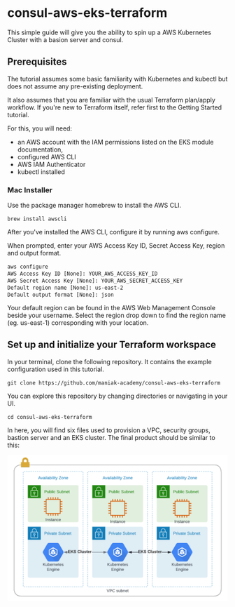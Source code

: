 # consul-aws-eks-terraform

This simple guide will give you the ability to spin up a AWS Kubernetes Cluster with a basion server and consul.

## Prerequisites
The tutorial assumes some basic familiarity with Kubernetes and kubectl but does not assume any pre-existing deployment.

It also assumes that you are familiar with the usual Terraform plan/apply workflow. If you're new to Terraform itself, refer first to the Getting Started tutorial.

For this, you will need:

* an AWS account with the IAM permissions listed on the EKS module documentation,
* configured AWS CLI
* AWS IAM Authenticator
* kubectl installed

### Mac Installer 

Use the package manager homebrew to install the AWS CLI.

```
brew install awscli
```

After you've installed the AWS CLI, configure it by running aws configure.

When prompted, enter your AWS Access Key ID, Secret Access Key, region and output format.

```
aws configure
AWS Access Key ID [None]: YOUR_AWS_ACCESS_KEY_ID
AWS Secret Access Key [None]: YOUR_AWS_SECRET_ACCESS_KEY
Default region name [None]: us-east-2
Default output format [None]: json
```

Your default region can be found in the AWS Web Management Console beside your username. Select the region drop down to find the region name (eg. us-east-1) corresponding with your location.

## Set up and initialize your Terraform workspace

In your terminal, clone the following repository. It contains the example configuration used in this tutorial.

```
git clone https://github.com/maniak-academy/consul-aws-eks-terraform
```

You can explore this repository by changing directories or navigating in your UI.

```
cd consul-aws-eks-terraform
```

In here, you will find six files used to provision a VPC, security groups, bastion server and an EKS cluster. The final product should be similar to this:

![Tux, the Linux mascot](/images/eks.png)